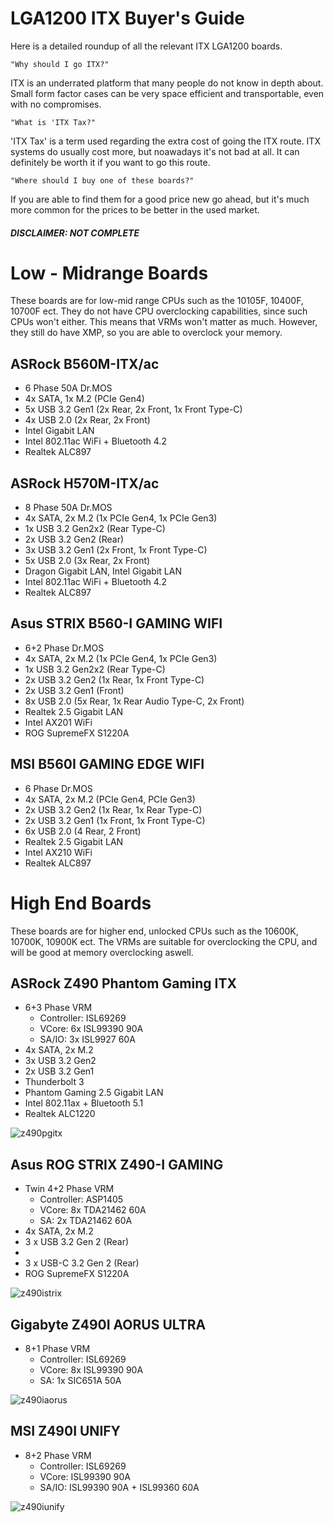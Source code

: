 # LGA1200 ITX Buyer's Guide

Here is a detailed roundup of all the relevant ITX LGA1200 boards.

`"Why should I go ITX?"`

ITX is an underrated platform that many people do not know in depth about. Small form factor cases can be very space efficient and transportable, even with no compromises. 

`"What is 'ITX Tax?"`

'ITX Tax' is a term used regarding the extra cost of going the ITX route. ITX systems do usually cost more, but noawadays it's not bad at all. It can definitely be worth it if you want to go this route.

`"Where should I buy one of these boards?"`

If you are able to find them for a good price new go ahead, but it's much more common for the prices to be better in the used market.

##### DISCLAIMER: NOT COMPLETE

# Low - Midrange Boards
These boards are for low-mid range CPUs such as the 10105F, 10400F, 10700F ect. They do not have CPU overclocking capabilities, since such CPUs won't either. This means that VRMs won't matter as much. However, they still do have XMP, so you are able to overclock your memory.

## ASRock B560M-ITX/ac
- 6 Phase 50A Dr.MOS
- 4x SATA, 1x M.2 (PCIe Gen4)
- 5x USB 3.2 Gen1 (2x Rear, 2x Front, 1x Front Type-C)
- 4x USB 2.0 (2x Rear, 2x Front) 
- Intel Gigabit LAN
- Intel 802.11ac WiFi + Bluetooth 4.2
- Realtek ALC897


## ASRock H570M-ITX/ac
- 8 Phase 50A Dr.MOS
- 4x SATA, 2x M.2 (1x PCIe Gen4, 1x PCIe Gen3)
- 1x USB 3.2 Gen2x2 (Rear Type-C)
- 2x USB 3.2 Gen2 (Rear) 
- 3x USB 3.2 Gen1 (2x Front, 1x Front Type-C)
- 5x USB 2.0 (3x Rear, 2x Front) 
- Dragon Gigabit LAN, Intel Gigabit LAN
- Intel 802.11ac WiFi + Bluetooth 4.2
- Realtek ALC897


## Asus STRIX B560-I GAMING WIFI
- 6+2 Phase Dr.MOS
- 4x SATA, 2x M.2 (1x PCIe Gen4, 1x PCIe Gen3)
- 1x USB 3.2 Gen2x2 (Rear Type-C)
- 2x USB 3.2 Gen2 (1x Rear, 1x Front Type-C)
- 2x USB 3.2 Gen1 (Front)
- 8x USB 2.0 (5x Rear, 1x Rear Audio Type-C, 2x Front)
- Realtek 2.5 Gigabit LAN
- Intel AX201 WiFi
- ROG SupremeFX S1220A


## MSI B560I GAMING EDGE WIFI
- 6 Phase Dr.MOS
- 4x SATA, 2x M.2 (PCIe Gen4, PCIe Gen3)
- 2x USB 3.2 Gen2 (1x Rear, 1x Rear Type-C)
- 2x USB 3.2 Gen1 (1x Front, 1x Front Type-C)
- 6x USB 2.0 (4 Rear, 2 Front)
- Realtek 2.5 Gigabit LAN
- Intel AX210 WiFi
- Realtek ALC897


# High End Boards
These boards are for higher end, unlocked CPUs such as the 10600K, 10700K, 10900K ect. The VRMs are suitable for overclocking the CPU, and will be good at memory overclocking aswell.

## ASRock Z490 Phantom Gaming ITX
- 6+3 Phase VRM
  - Controller: ISL69269
  - VCore: 6x ISL99390 90A
  - SA/IO: 3x ISL9927 60A
- 4x SATA, 2x M.2
- 3x USB 3.2 Gen2
- 2x USB 3.2 Gen1
- Thunderbolt 3
- Phantom Gaming 2.5 Gigabit LAN
- Intel 802.11ax + Bluetooth 5.1
- Realtek ALC1220

![z490pgitx](https://user-images.githubusercontent.com/91910634/144762418-31a4361c-d638-41b8-b530-9b884f4063f7.png)


## Asus ROG STRIX Z490-I GAMING
- Twin 4+2 Phase VRM
  - Controller: ASP1405
  - VCore: 8x TDA21462 60A
  - SA: 2x TDA21462 60A
- 4x SATA, 2x M.2
- 3 x USB 3.2 Gen 2 (Rear)
- 
- 3 x USB-C 3.2 Gen 2 (Rear)
- ROG SupremeFX S1220A

![z490istrix](https://user-images.githubusercontent.com/91910634/144762559-ec80bafa-2a49-41dd-a17d-c50b68ed3d7b.png)


## Gigabyte Z490I AORUS ULTRA
- 8+1 Phase VRM
  - Controller: ISL69269
  - VCore: 8x ISL99390 90A
  - SA: 1x SIC651A 50A

![z490iaorus](https://user-images.githubusercontent.com/91910634/144762585-88904b39-c605-4071-b0cf-c7b9d6c8bc61.png)


## MSI Z490I UNIFY
- 8+2 Phase VRM
  - Controller: ISL69269
  - VCore: ISL99390 90A
  - SA/IO: ISL99390 90A + ISL99360 60A

![z490iunify](https://user-images.githubusercontent.com/91910634/144762620-9f4d729f-1a8d-481c-9d66-f457e9728d45.png)
